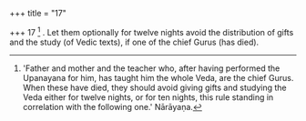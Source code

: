 +++
title = "17"

+++
17 [^10] . Let them optionally for twelve nights avoid the distribution of gifts and the study (of Vedic texts), if one of the chief Gurus (has died).


[^10]:  'Father and mother and the teacher who, after having performed the Upanayana for him, has taught him the whole Veda, are the chief Gurus. When these have died, they should avoid giving gifts and studying the Veda either for twelve nights, or for ten nights, this rule standing in correlation with the following one.' Nārāyaṇa.
